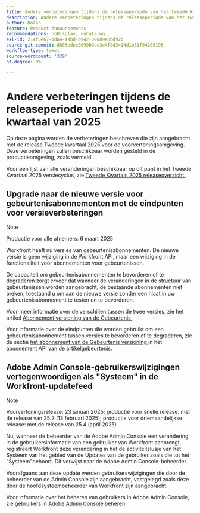 ```yaml
---
title: Andere verbeteringen tijdens de releaseperiode van het tweede kwartaal van 2025
description: Andere verbeteringen tijdens de releaseperiode van het tweede kwartaal van 2025
author: Nolan
feature: Product Announcements
recommendations: noDisplay, noCatalog
exl-id: 214f0e67-1da4-4abd-b942-09889e8bd92b
source-git-commit: d603edee0099b6ce3e4f8d3414d1b31f94209196
workflow-type: tm+mt
source-wordcount: '329'
ht-degree: 0%

---
```


# Andere verbeteringen tijdens de releaseperiode van het tweede kwartaal van 2025

Op deze pagina worden de verbeteringen beschreven die zijn aangebracht met de release Tweede kwartaal 2025 voor de voorvertoningsomgeving. Deze verbeteringen zullen beschikbaar worden gesteld in de productieomgeving, zoals vermeld.

Voor een lijst van alle veranderingen beschikbaar op dit punt in het Tweede Kwartaal 2025 versiecyclus, zie [ Tweede Kwartaal 2025 releaseoverzicht ](/help/quicksilver/product-announcements/product-releases/25-q2-release-activity/25-q2-release-overview.md).

## Upgrade naar de nieuwe versie voor gebeurtenisabonnementen met de eindpunten voor versieverbeteringen

>[!NOTE]
>
>Productie voor alle afnemers: 6 maart 2025

Workfront heeft nu versies van gebeurtenisabonnementen. De nieuwe versie is geen wijziging in de Workfront API, maar een wijziging in de functionaliteit voor abonnementen voor gebeurtenissen.

De capaciteit om gebeurtenisabonnementen te bevorderen of te degraderen zorgt ervoor dat wanneer de veranderingen in de structuur van gebeurtenissen worden aangebracht, de bestaande abonnementen niet breken, toestaand u om aan de nieuwe versie zonder een hiaat in uw gebeurtenisabonnement te testen en te bevorderen.

Voor meer informatie over de verschillen tussen de twee versies, zie het artikel [ Abonnement versioning van de Gebeurtenis ](/help/quicksilver/wf-api/general/event-subs-versioning.md).

Voor informatie over de eindpunten die worden gebruikt om een gebeurtenisabonnement tussen versies te bevorderen of te degraderen, zie de sectie [ het abonnement van de Gebeurtenis versioning ](/help/quicksilver/wf-api/general/event-subs-api.md#event-subscription-versioning) in het abonnement API van de artikelgebeurtenis.

## Adobe Admin Console-gebruikerswijzigingen vertegenwoordigen als &quot;Systeem&quot; in de Workfront-updatefeed

>[!NOTE]
>
>Voorvertoningsrelease: 23 januari 2025; productie voor snelle release: met de release van 25.2 (13 februari 2025); productie voor driemaandelijkse release: met de release van 25.4 (april 2025)

Nu, wanneer de beheerder van de Adobe Admin Console een verandering in de gebruikersinformatie van een gebruiker van Workfront aanbrengt, registreert Workfront deze verandering in het de activiteitslusje van het Systeem van het gebied van de Updates van de gebruiker zoals die tot het &quot;Systeem&quot;behoort. Dit verwijst naar de Adobe Admin Console-beheerder.

Voorafgaand aan deze update werden gebruikerswijzigingen die door de beheerder van de Admin Console zijn aangebracht, vastgelegd zoals deze door de hoofdsysteembeheerder van Workfront zijn aangebracht.

Voor informatie over het beheren van gebruikers in Adobe Admin Console, zie [ gebruikers in Adobe Admin Console beheren ](/help/quicksilver/administration-and-setup/add-users/create-and-manage-users/admin-console.md)
